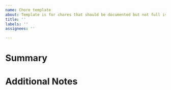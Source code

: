 ```yaml
---
name: Chore template
about: Template is for chores that should be documented but not full issues
title: ''
labels: ''
assignees: ''

---
```


# Summary
<!--
_What is the chore?_
_What part of the project does it pertain to and what does it accomplish?_
-->

# Additional Notes
<!--
_Any additional notes here_
-->
